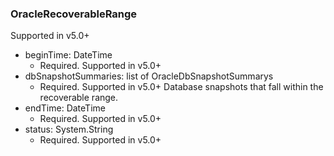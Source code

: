 ### OracleRecoverableRange
Supported in v5.0+

- beginTime: DateTime
  - Required. Supported in v5.0+
- dbSnapshotSummaries: list of OracleDbSnapshotSummarys
  - Required. Supported in v5.0+
Database snapshots that fall within the recoverable range.
- endTime: DateTime
  - Required. Supported in v5.0+
- status: System.String
  - Required. Supported in v5.0+
